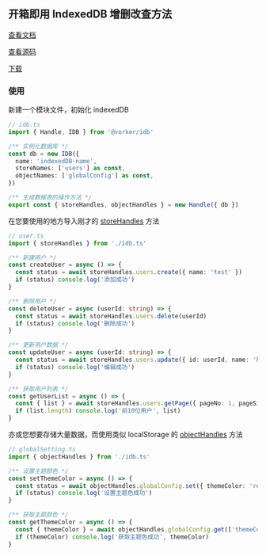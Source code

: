 ## 开箱即用 IndexedDB 增删改查方法

[查看文档](https://wvit.github.io/vorker/modules/_vorker_idb.html)

[查看源码](https://github.com/wvit/vorker/tree/main/packages/idb)

[下载](https://www.npmjs.com/package/@vorker/idb)

### 使用

新建一个模块文件，初始化 indexedDB

```typescript
// idb.ts
import { Handle, IDB } from '@vorker/idb'

/** 实例化数据库 */
const db = new IDB({
  name: 'indexedDB-name',
  storeNames: ['users'] as const,
  objectNames: ['globalConfig'] as const,
})

/** 生成数据表的操作方法 */
export const { storeHandles, objectHandles } = new Handle({ db })
```

在您要使用的地方导入刚才的 [storeHandles](https://wvit.github.io/IDB/interfaces/StoreHandle.html) 方法

```typescript
// user.ts
import { storeHandles } from './idb.ts'

/** 新建用户 */
const createUser = async () => {
  const status = await storeHandles.users.create({ name: 'test' })
  if (status) console.log('添加成功')
}

/** 删除用户 */
const deleteUser = async (userId: string) => {
  const status = await storeHandles.users.delete(userId)
  if (status) console.log('删除成功')
}

/** 更新用户数据 */
const updateUser = async (userId: string) => {
  const status = await storeHandles.users.update({ id: userId, name: 'hello' })
  if (status) console.log('编辑成功')
}

/** 获取用户列表 */
const getUserList = async () => {
  const { list } = await storeHandles.users.getPage({ pageNo: 1, pageSize: 10 })
  if (list.length) console.log('前10位用户', list)
}
```

亦或您想要存储大量数据，而使用类似 localStorage 的 [objectHandles](https://wvit.github.io/IDB/interfaces/ObjectHandle.html) 方法

```typescript
// globalSetting.ts
import { objectHandles } from './idb.ts'

/** 设置主题颜色 */
const setThemeColor = async () => {
  const status = await objectHandles.globalConfig.set({ themeColor: 'red' })
  if (status) console.log('设置主题色成功')
}

/** 获取主题颜色 */
const getThemeColor = async () => {
  const { themeColor } = await objectHandles.globalConfig.get(['themeColor'])
  if (themeColor) console.log('获取主题色成功', themeColor)
}
```
